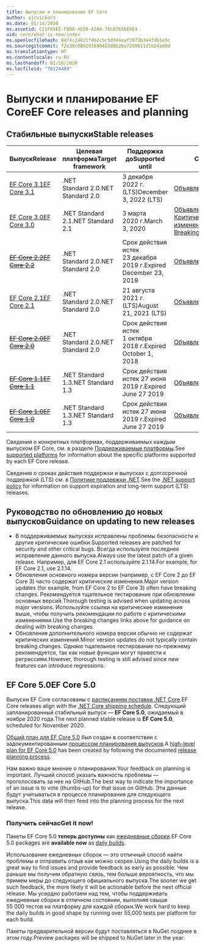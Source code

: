 ```yaml
---
title: Выпуски и планирование EF Core
author: ajcvickers
ms.date: 01/14/2020
ms.assetid: C21F89EE-FB08-4ED9-A2A0-76CB7656E6E4
uid: core/what-is-new/index
ms.openlocfilehash: 8d74c24021fd62c5c5d944eaf3973b344fdb1e9c
ms.sourcegitcommit: f2a38c086291699422d8b28a72d9611d1b24ad0d
ms.translationtype: HT
ms.contentlocale: ru-RU
ms.lasthandoff: 01/16/2020
ms.locfileid: "76124409"
---
```

# <a name="ef-core-releases-and-planning"></a><span data-ttu-id="80634-102">Выпуски и планирование EF Core</span><span class="sxs-lookup"><span data-stu-id="80634-102">EF Core releases and planning</span></span>

## <a name="stable-releases"></a><span data-ttu-id="80634-103">Стабильные выпуски</span><span class="sxs-lookup"><span data-stu-id="80634-103">Stable releases</span></span>

| <span data-ttu-id="80634-104">Выпуск</span><span class="sxs-lookup"><span data-stu-id="80634-104">Release</span></span> | <span data-ttu-id="80634-105">Целевая платформа</span><span class="sxs-lookup"><span data-stu-id="80634-105">Target framework</span></span> | <span data-ttu-id="80634-106">Поддержка до</span><span class="sxs-lookup"><span data-stu-id="80634-106">Supported until</span></span> | <span data-ttu-id="80634-107">Ссылки</span><span class="sxs-lookup"><span data-stu-id="80634-107">Links</span></span>
|:--------|------------------|-----------------|------
| [<span data-ttu-id="80634-108">EF Core 3.1</span><span class="sxs-lookup"><span data-stu-id="80634-108">EF Core 3.1</span></span>](https://www.nuget.org/packages/Microsoft.EntityFrameworkCore/3.1.1) | <span data-ttu-id="80634-109">.NET Standard 2.0</span><span class="sxs-lookup"><span data-stu-id="80634-109">.NET Standard 2.0</span></span> | <span data-ttu-id="80634-110">3 декабря 2022 г. (LTS)</span><span class="sxs-lookup"><span data-stu-id="80634-110">December 3, 2022 (LTS)</span></span> | [<span data-ttu-id="80634-111">Объявление</span><span class="sxs-lookup"><span data-stu-id="80634-111">Announcement</span></span>](https://devblogs.microsoft.com/dotnet/announcing-entity-framework-core-3-1-and-entity-framework-6-4/)
| [<span data-ttu-id="80634-112">EF Core 3.0</span><span class="sxs-lookup"><span data-stu-id="80634-112">EF Core 3.0</span></span>](https://www.nuget.org/packages/Microsoft.EntityFrameworkCore/3.0.1) | <span data-ttu-id="80634-113">.NET Standard 2.1</span><span class="sxs-lookup"><span data-stu-id="80634-113">.NET Standard 2.1</span></span> | <span data-ttu-id="80634-114">3 марта 2020 г.</span><span class="sxs-lookup"><span data-stu-id="80634-114">March 3, 2020</span></span> | <span data-ttu-id="80634-115">[Объявление](https://devblogs.microsoft.com/dotnet/announcing-ef-core-3-0-and-ef-6-3-general-availability/) / [Критические изменения](ef-core-3.0/breaking-changes.md)</span><span class="sxs-lookup"><span data-stu-id="80634-115">[Announcement](https://devblogs.microsoft.com/dotnet/announcing-ef-core-3-0-and-ef-6-3-general-availability/) / [Breaking changes](ef-core-3.0/breaking-changes.md)</span></span>
| <span data-ttu-id="80634-116">~~[EF Core 2.2](https://www.nuget.org/packages/Microsoft.EntityFrameworkCore/2.2.6)~~</span><span class="sxs-lookup"><span data-stu-id="80634-116">~~[EF Core 2.2](https://www.nuget.org/packages/Microsoft.EntityFrameworkCore/2.2.6)~~</span></span> | <span data-ttu-id="80634-117">.NET Standard 2.0</span><span class="sxs-lookup"><span data-stu-id="80634-117">.NET Standard 2.0</span></span> | <span data-ttu-id="80634-118">Срок действия истек 23 декабря 2019 г.</span><span class="sxs-lookup"><span data-stu-id="80634-118">Expired December 23, 2019</span></span> | [<span data-ttu-id="80634-119">Объявление</span><span class="sxs-lookup"><span data-stu-id="80634-119">Announcement</span></span>](https://devblogs.microsoft.com/dotnet/announcing-entity-framework-core-2-2/)
| [<span data-ttu-id="80634-120">EF Core 2.1</span><span class="sxs-lookup"><span data-stu-id="80634-120">EF Core 2.1</span></span>](https://www.nuget.org/packages/Microsoft.EntityFrameworkCore/2.1.14) | <span data-ttu-id="80634-121">.NET Standard 2.0</span><span class="sxs-lookup"><span data-stu-id="80634-121">.NET Standard 2.0</span></span> | <span data-ttu-id="80634-122">21 августа 2021 г. (LTS)</span><span class="sxs-lookup"><span data-stu-id="80634-122">August 21, 2021 (LTS)</span></span> | [<span data-ttu-id="80634-123">Объявление</span><span class="sxs-lookup"><span data-stu-id="80634-123">Announcement</span></span>](https://devblogs.microsoft.com/dotnet/announcing-entity-framework-core-2-1/)
| <span data-ttu-id="80634-124">~~[EF Core 2.0](https://www.nuget.org/packages/Microsoft.EntityFrameworkCore/2.0.3)~~</span><span class="sxs-lookup"><span data-stu-id="80634-124">~~[EF Core 2.0](https://www.nuget.org/packages/Microsoft.EntityFrameworkCore/2.0.3)~~</span></span> | <span data-ttu-id="80634-125">.NET Standard 2.0</span><span class="sxs-lookup"><span data-stu-id="80634-125">.NET Standard 2.0</span></span> | <span data-ttu-id="80634-126">Срок действия истек 1 октября 2018 г.</span><span class="sxs-lookup"><span data-stu-id="80634-126">Expired October 1, 2018</span></span> | [<span data-ttu-id="80634-127">Объявление</span><span class="sxs-lookup"><span data-stu-id="80634-127">Announcement</span></span>](https://devblogs.microsoft.com/dotnet/announcing-entity-framework-core-2-0/)
| <span data-ttu-id="80634-128">~~[EF Core 1.1](https://www.nuget.org/packages/Microsoft.EntityFrameworkCore/1.1.6)~~</span><span class="sxs-lookup"><span data-stu-id="80634-128">~~[EF Core 1.1](https://www.nuget.org/packages/Microsoft.EntityFrameworkCore/1.1.6)~~</span></span> | <span data-ttu-id="80634-129">.NET Standard 1.3</span><span class="sxs-lookup"><span data-stu-id="80634-129">.NET Standard 1.3</span></span> | <span data-ttu-id="80634-130">Срок действия истек 27 июня 2019 г.</span><span class="sxs-lookup"><span data-stu-id="80634-130">Expired June 27 2019</span></span> | [<span data-ttu-id="80634-131">Объявление</span><span class="sxs-lookup"><span data-stu-id="80634-131">Announcement</span></span>](https://devblogs.microsoft.com/dotnet/announcing-entity-framework-core-1-1/)
| <span data-ttu-id="80634-132">~~[EF Core 1.0](https://www.nuget.org/packages/Microsoft.EntityFrameworkCore/1.0.6)~~</span><span class="sxs-lookup"><span data-stu-id="80634-132">~~[EF Core 1.0](https://www.nuget.org/packages/Microsoft.EntityFrameworkCore/1.0.6)~~</span></span> | <span data-ttu-id="80634-133">.NET Standard 1.3</span><span class="sxs-lookup"><span data-stu-id="80634-133">.NET Standard 1.3</span></span> | <span data-ttu-id="80634-134">Срок действия истек 27 июня 2019 г.</span><span class="sxs-lookup"><span data-stu-id="80634-134">Expired June 27 2019</span></span> | [<span data-ttu-id="80634-135">Объявление</span><span class="sxs-lookup"><span data-stu-id="80634-135">Announcement</span></span>](https://devblogs.microsoft.com/dotnet/entity-framework-core-1-0-0-available/)

<span data-ttu-id="80634-136">Сведения о конкретных платформах, поддерживаемых каждым выпуском EF Core, см. в разделе [Поддерживаемые платформы](../platforms/index.md).</span><span class="sxs-lookup"><span data-stu-id="80634-136">See [supported platforms](../platforms/index.md) for information about the specific platforms supported by each EF Core release.</span></span>

<span data-ttu-id="80634-137">Сведения о сроках действия поддержки и выпусках с долгосрочной поддержкой (LTS) см. в [Политике поддержки .NET](https://dotnet.microsoft.com/platform/support/policy/dotnet-core).</span><span class="sxs-lookup"><span data-stu-id="80634-137">See the [.NET support policy](https://dotnet.microsoft.com/platform/support/policy/dotnet-core) for information on support expiration and long-term support (LTS) releases.</span></span>

## <a name="guidance-on-updating-to-new-releases"></a><span data-ttu-id="80634-138">Руководство по обновлению до новых выпусков</span><span class="sxs-lookup"><span data-stu-id="80634-138">Guidance on updating to new releases</span></span>

* <span data-ttu-id="80634-139">В поддерживаемых выпусках исправлены проблемы безопасности и другие критические ошибки.</span><span class="sxs-lookup"><span data-stu-id="80634-139">Supported releases are patched for security and other critical bugs.</span></span> <span data-ttu-id="80634-140">Всегда используйте последнее исправление данного выпуска.</span><span class="sxs-lookup"><span data-stu-id="80634-140">Always use the latest patch of a given release.</span></span> <span data-ttu-id="80634-141">Например, для EF Core 2.1 используйте 2.1.14.</span><span class="sxs-lookup"><span data-stu-id="80634-141">For example, for EF Core 2.1, use 2.1.14.</span></span>
* <span data-ttu-id="80634-142">Обновления основного номера версии (например, с EF Core 2 до EF Core 3) часто содержат критические изменения.</span><span class="sxs-lookup"><span data-stu-id="80634-142">Major version updates (for example, from EF Core 2 to EF Core 3) often have breaking changes.</span></span> <span data-ttu-id="80634-143">Рекомендуется тщательное тестирование при обновлении основных версий.</span><span class="sxs-lookup"><span data-stu-id="80634-143">Thorough testing is advised when updating across major versions.</span></span> <span data-ttu-id="80634-144">Используйте ссылки на критические изменения выше, чтобы получить рекомендации по работе с критическими изменениями.</span><span class="sxs-lookup"><span data-stu-id="80634-144">Use the breaking changes links above for guidance on dealing with breaking changes.</span></span>
* <span data-ttu-id="80634-145">Обновления дополнительного номера версии обычно не содержат критических изменений.</span><span class="sxs-lookup"><span data-stu-id="80634-145">Minor version updates do not typically contain breaking changes.</span></span> <span data-ttu-id="80634-146">Однако тщательное тестирование по-прежнему рекомендуется, так как новые функции могут привести к регрессиям.</span><span class="sxs-lookup"><span data-stu-id="80634-146">However, thorough testing is still advised since new features can introduce regressions.</span></span>

## <a name="ef-core-50"></a><span data-ttu-id="80634-147">EF Core 5.0</span><span class="sxs-lookup"><span data-stu-id="80634-147">EF Core 5.0</span></span>

<span data-ttu-id="80634-148">Выпуски EF Core согласованы с [расписанием поставки .NET Core](https://github.com/dotnet/core/blob/master/roadmap.md).</span><span class="sxs-lookup"><span data-stu-id="80634-148">EF Core releases align with the [.NET Core shipping schedule](https://github.com/dotnet/core/blob/master/roadmap.md).</span></span> <span data-ttu-id="80634-149">Следующий запланированный стабильный выпуск — **EF Core 5.0**, ожидаемый в ноябре 2020 года.</span><span class="sxs-lookup"><span data-stu-id="80634-149">The next planned stable release is **EF Core 5.0**, scheduled for November 2020.</span></span>

<span data-ttu-id="80634-150">[Общий план для EF Core 5.0](ef-core-5.0/plan.md) был создан в соответствии с задокументированным [процессом планирования выпусков](release-planning.md).</span><span class="sxs-lookup"><span data-stu-id="80634-150">A [high-level plan for EF Core 5.0](ef-core-5.0/plan.md) has been created by following the documented [release planning process](release-planning.md).</span></span>

<span data-ttu-id="80634-151">Нам важно ваше мнение о планировании.</span><span class="sxs-lookup"><span data-stu-id="80634-151">Your feedback on planning is important.</span></span> <span data-ttu-id="80634-152">Лучший способ указать важность проблемы — проголосовать за нее на GitHub.</span><span class="sxs-lookup"><span data-stu-id="80634-152">The best way to indicate the importance of an issue is to vote (thumbs-up) for that issue on GitHub.</span></span> <span data-ttu-id="80634-153">Эти данные будут учитываться в процессе планирования для следующего выпуска.</span><span class="sxs-lookup"><span data-stu-id="80634-153">This data will then feed into the planning process for the next release.</span></span>

### <a name="get-it-now"></a><span data-ttu-id="80634-154">Получить сейчас</span><span class="sxs-lookup"><span data-stu-id="80634-154">Get it now!</span></span>

<span data-ttu-id="80634-155">Пакеты EF Core 5.0 **теперь доступны** как [ежедневные сборки](https://github.com/aspnet/AspNetCore/blob/master/docs/DailyBuilds.md).</span><span class="sxs-lookup"><span data-stu-id="80634-155">EF Core 5.0 packages are **available now** as [daily builds](https://github.com/aspnet/AspNetCore/blob/master/docs/DailyBuilds.md).</span></span> 

<span data-ttu-id="80634-156">Использование ежедневных сборок — это отличный способ найти проблемы и отправить отзыв как можно скорее.</span><span class="sxs-lookup"><span data-stu-id="80634-156">Using the daily builds is a great way to find issues and provide feedback as early as possible.</span></span> <span data-ttu-id="80634-157">Чем раньше мы получим обратную связь, тем больше вероятность, что мы примем меры до следующего официального выпуска.</span><span class="sxs-lookup"><span data-stu-id="80634-157">The sooner we get such feedback, the more likely it will be actionable before the next official release.</span></span> <span data-ttu-id="80634-158">Мы усердно работаем над тем, чтобы поддерживать ежедневные сборки в отличном состоянии, выполняя свыше 55 000 тестов на платформу для каждой сборки.</span><span class="sxs-lookup"><span data-stu-id="80634-158">We work hard to keep the daily builds in good shape by running over 55,000 tests per platform for each build.</span></span>

<span data-ttu-id="80634-159">Пакеты предварительной версии будут поставляться в NuGet позднее в этом году.</span><span class="sxs-lookup"><span data-stu-id="80634-159">Preview packages will be shipped to NuGet later in the year.</span></span>
